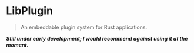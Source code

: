 # LibPlugin

> An embeddable plugin system for Rust applications.

***Still under early development; I would recommend against using it at the moment.***